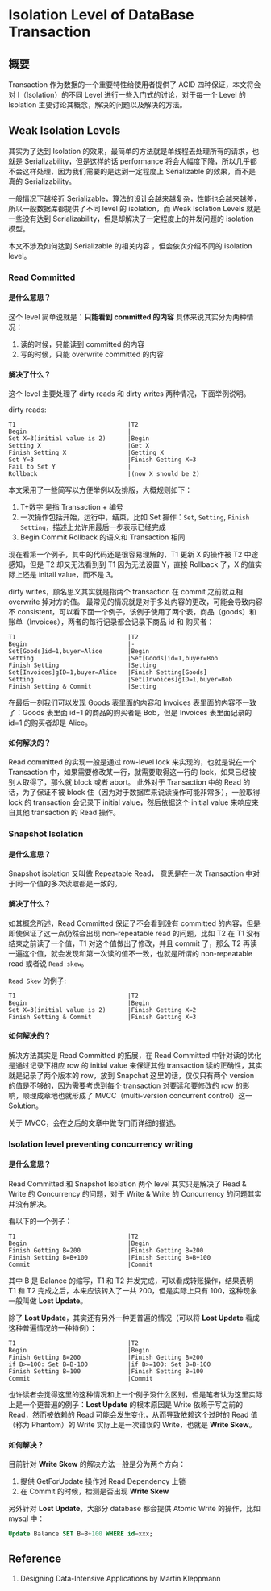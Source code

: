 # Isolation Level of DataBase Transaction
## 概要
Transaction 作为数据的一个重要特性给使用者提供了 ACID 四种保证，本文将会对 I（Isolation）的不同 Level 进行一些入门式的讨论，对于每一个 Level 的 Isolation 主要讨论其概念，解决的问题以及解决的方法。

## Weak Isolation Levels
其实为了达到 Isolation 的效果，最简单的方法就是单线程去处理所有的请求，也就是 Serializability，但是这样的话 performance 将会大幅度下降，所以几乎都不会这样处理，因为我们需要的是达到一定程度上 Serializable 的效果，而不是真的 Serializability。

一般情况下越接近 Serializable，算法的设计会越来越复杂，性能也会越来越差，所以一般数据库都提供了不同 level 的 isolation，而 Weak Isolation Levels 就是一些没有达到 Serializability，但是却解决了一定程度上的并发问题的 isolation 模型。

本文不涉及如何达到 Serializable 的相关内容 ，但会依次介绍不同的 isolation level。

### Read Committed
#### 是什么意思？
这个 level 简单说就是：**只能看到 committed 的内容**
具体来说其实分为两种情况：
1. 读的时候，只能读到 committed 的内容
2. 写的时候，只能 overwrite committed 的内容

#### 解决了什么？
这个 level 主要处理了 dirty reads 和 dirty writes 两种情况，下面举例说明。

dirty reads:
```
T1                               |T2
Begin                            |
Set X=3(initial value is 2)      |Begin
Setting X                        |Get X
Finish Setting X                 |Getting X
Set Y=3                          |Finish Getting X=3
Fail to Set Y                    |
Rollback                         |(now X should be 2)
```

本文采用了一些简写以方便举例以及排版，大概规则如下：
1. T+数字 是指 Transaction + 编号
2. 一次操作包括开始，运行中，结束，比如 Set 操作：`Set`, `Setting`, `Finish Setting`，描述上允许用最后一步表示已经完成
3. Begin Commit Rollback 的语义和 Transaction 相同

现在看第一个例子，其中的代码还是很容易理解的，T1 更新 X 的操作被 T2 中途感知，但是 T2 却又无法看到到 T1 因为无法设置 Y，直接 Rollback 了，X 的值实际上还是 initail value，而不是 3。

dirty writes，顾名思义其实就是指两个 transaction 在 commit 之前就互相 overwrite 掉对方的值。
最常见的情况就是对于多处内容的更改，可能会导致内容不 consistent，可以看下面一个例子，该例子使用了两个表，商品（goods）和账单（Invoices），两者的每行记录都会记录下商品 id 和 购买者：

```
T1                               |T2
Begin                            |-
Set[Goods]id=1,buyer=Alice       |Begin
Setting                          |Set[Goods]id=1,buyer=Bob
Finish Setting                   |Setting
Set[Invoices]gID=1,buyer=Alice   |Finish Setting[Goods]
Setting                          |Set[Invoices]gID=1,buyer=Bob
Finish Setting & Commit          |Setting
```

在最后一刻我们可以发现 Goods 表里面的内容和 Invoices 表里面的内容不一致了：Goods 表里面 id=1 的商品的购买者是 Bob，但是 Invoices 表里面记录的 id=1 的购买者却是 Alice。

#### 如何解决的？
Read committed 的实现一般是通过 row-level lock 来实现的，也就是说在一个 Transaction 中，如果需要修改某一行，就需要取得这一行的 lock，如果已经被别人取得了，那么就 block 或者 abort。
此外对于 Transaction 中的 Read 的话，为了保证不被 block 住（因为对于数据库来说读操作可能非常多），一般取得 lock 的 transaction 会记录下 initial value，然后依据这个 initial value 来响应来自其他 transaction 的 Read 操作。

### Snapshot Isolation
#### 是什么意思？
Snapshot isolation 又叫做 Repeatable Read， 意思是在一次 Transaction 中对于同一个值的多次读取都是一致的。 
#### 解决了什么？
如其概念所述，Read Committed 保证了不会看到没有 committed 的内容，但是即使保证了这一点仍然会出现 non-repeatable read 的问题，比如 T2 在 T1 没有结束之前读了一个值，T1 对这个值做出了修改，并且 commit 了，那么 T2 再读一遍这个值，就会发现和第一次读的值不一致，也就是所谓的 non-repeatable read 或者说 `Read skew`。

`Read Skew` 的例子:
```
T1                               |T2
Begin                            |Begin
Set X=3(initial value is 2)      |Finish Getting X=2
Finish Setting & Commit          |Finish Getting X=3
```

#### 如何解决的？
解决方法其实是 Read Committed 的拓展，在 Read Committed 中针对读的优化是通过记录下相应 row 的 initial value 来保证其他 transaction 读的正确性，其实就是记录了两个版本的 row，放到 Snapchat 这里的话，仅仅只有两个 version 的值是不够的，因为需要考虑到每个 transaction 对要读和要修改的 row 的影响，顺理成章地也就形成了 MVCC（multi-version concurrent control）这一 Solution。

关于 MVCC，会在之后的文章中做专门而详细的描述。

### Isolation level preventing concurrency writing
#### 是什么意思？
Read Committed 和 Snapshot Isolation 两个 level 其实只是解决了 Read & Write 的 Concurrency 的问题，对于 Write & Write 的 Concurrency 的问题其实并没有解决。

看以下的一个例子：
```
T1                               |T2
Begin                            |Begin
Finish Getting B=200             |Finish Getting B=200
Finish Setting B=B+100           |Finish Setting B=B+100
Commit                           |Commit
```

其中 B 是 Balance 的缩写，T1 和 T2 并发完成，可以看成转账操作，结果表明 T1 和 T2 完成之后，本来应该转入了一共 200，但是实际上只有 100，这种现象一般叫做 **Lost Update**。

除了 **Lost Update**，其实还有另外一种更普遍的情况（可以将 **Lost Update** 看成这种普遍情况的一种特例）：
```
T1                               |T2
Begin                            |Begin
Finish Getting B=200             |Finish Getting B=200
if B>=100: Set B=B-100           |if B>=100: Set B=B-100
Finish Setting B=100             |Finish Setting B=100
Commit                           |Commit
```

也许读者会觉得这里的这种情况和上一个例子没什么区别，但是笔者认为这里实际上是一个更普遍的例子：**Lost Update** 的根本原因是 Write 依赖于写之前的 Read，然而被依赖的 Read 可能会发生变化，从而导致依赖这个过时的 Read 值（称为 Phantom）的 Write 实际上是一次错误的 Write，也就是 **Write Skew**。

#### 如何解决？
目前针对 **Write Skew** 的解决方法一般是分为两个方向：
1. 提供 GetForUpdate 操作对 Read Dependency 上锁
2. 在 Commit 的时候，检测是否出现 **Write Skew**

另外针对 **Lost Update**，大部分 database 都会提供 Atomic Write 的操作，比如 mysql 中：
```sql
Update Balance SET B=B+100 WHERE id=xxx;
```

## Reference
1. Designing Data-Intensive Applications by Martin Kleppmann

